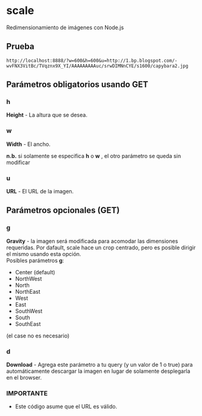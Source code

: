 # scale

Redimensionamiento de imágenes con Node.js

## Prueba

```
http://localhost:8888/?w=600&h=600&u=http://1.bp.blogspot.com/-wvFNX3VitBc/TVqznx9X_YI/AAAAAAAAAuc/srwDIMNnCYE/s1600/capybara2.jpg
```

## Parámetros obligatorios usando GET

### h

**Height** - La altura que se desea.

### w

**Width** - El ancho.

**n.b.** si solamente se especifica **h** o **w** , el otro parámetro se queda sin modificar

### u

**URL** - El URL de la imagen.

## Parámetros opcionales (GET)

### g

**Gravity** - la imagen será modificada para acomodar las dimensiones requeridas. Por dafault, scale hace un crop centrado, pero es posible dirigir el mismo usando esta opción.  
Posibles parámetros **g**:

- Center (default)
- NorthWest
- North
- NorthEast
- West
- East
- SouthWest
- South
- SouthEast

(el case no es necesario)

### d

**Download** - Agrega este parámetro a tu query (y un valor de 1 o true) para automáticamente descargar la imagen en lugar de solamente desplegarla en el browser.

### IMPORTANTE

- Este código asume que el URL es válido.
